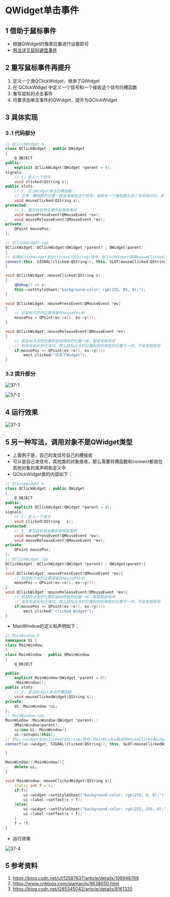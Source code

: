 # QWidget单击事件   
## 1 借助于鼠标事件    
- 根据QWidget的像素位置进行设置即可   
- [用法详见鼠标键盘事件](./42-qt界面设计-鼠标键盘事件.md)     

## 2 重写鼠标事件再提升    
1. 定义一个类QClickWidget，继承了QWidget   
2. 在 QClickWidget 中定义一个信号和一个接收这个信号的槽函数   
3. 重写鼠标的点击事件   
4. 将要添加单击事件的QWidget，提升为QClickWidget   

## 3 具体实现  
### 3 .1 代码部分   
```C++
// QClickWidget.h
class QClickWidget : public QWidget
{
    Q_OBJECT
public:
    explicit QClickWidget(QWidget *parent = 0);
signals:
    // 1. 定义一个信号
    void clicked(QString s);
public slots:
    // 2. 定义Widget单击的槽函数：
    // 注意：槽函数的位置一般是谁接收这个信号，谁就有一个槽函数与这个信号相对应，本例子是自己调用自己 
    void mouseClicked(QString s);
protected:
    // 3. 重写鼠标单击事件和释放事件
    void mousePressEvent(QMouseEvent *ev);
    void mouseReleaseEvent(QMouseEvent *ev);
private:
    QPoint mousePos;
};
```

```C++ 
// QClickWidget.cpp
QClickWidget::QClickWidget(QWidget *parent) : QWidget(parent)
{
// 如果QClickWidget发出clicked(QString)信号，QClickWidget调用mouseClicked(QString)
connect(this, SIGNAL(clicked(QString)), this, SLOT(mouseClicked(QString)));
}

void QClickWidget::mouseClicked(QString s)
{
    qDebug() << s;
    this->setStyleSheet("background-color: rgb(255, 85, 0);");
}

void QClickWidget::mousePressEvent(QMouseEvent *ev)
{
    // 将鼠标点击的位置保留在mousePos中
    mousePos = QPoint(ev->x(), ev->y());
}

void QClickWidget::mouseReleaseEvent(QMouseEvent *ev)
{
    // 若鼠标点击的位置和鼠标释放的位置一样，那就发射信号
    // 但是若鼠标按住滑动，那么鼠标点击的位置和鼠标释放的位置不一样，不会发射信号
    if(mousePos == QPoint(ev->x(), ev->y()))
        emit clicked("点击了Widget");
}
```

### 3.2 提升部分   

![37-1](./img/37-1.png)    

![37-2](./img/37-2.png)    

## 4 运行效果  

![37-3](./img/37-3.png)    


## 5 另一种写法，调用对象不是QWidget类型   
- 上面例子是，自己的发信号自己的槽接收    
- 可以是自己发信号，其他类的对象接收，那么需要将槽函数和connect都放在其他对象的类声明和定义中    
- QClickWidget类的内容如下：   

```C++
// QClickWidget.h
class QClickWidget : public QWidget
{
    Q_OBJECT
public:
    explicit QClickWidget(QWidget *parent = 0);
signals:
    // 1. 定义一个信号
    void clicked(QString   s);
protected:
    // 3. 重写鼠标单击事件和释放事件
    void mousePressEvent(QMouseEvent *ev);
    void mouseReleaseEvent(QMouseEvent *ev);
private:
    QPoint mousePos;
};
// QClickWidget.cpp
QClickWidget::QClickWidget(QWidget *parent) : QWidget(parent){
}
void QClickWidget::mousePressEvent(QMouseEvent *ev){
    // 将鼠标点击的位置保留在mousePos中
    mousePos = QPoint(ev->x(), ev->y());
}
void QClickWidget::mouseReleaseEvent(QMouseEvent *ev){
    // 若鼠标点击的位置和鼠标释放的位置一样，那就发射信号
    // 但是若鼠标按住滑动，那么鼠标点击的位置和鼠标释放的位置不一样，不会发射信号
    if(mousePos == QPoint(ev->x(), ev->y()))
        emit clicked("clicked Widget");
}
```

- MainWindow的定义和声明如下：    

```C++
// MainWindow.h
namespace Ui {
class MainWindow;
}
class MainWindow : public QMainWindow
{
    Q_OBJECT

public:
    explicit MainWindow(QWidget *parent = 0);
    ~MainWindow();
public slots:
    // 2. 定义Widget单击的槽函数
    void mouseClickedWidget(QString s);
private:
    Ui::MainWindow *ui;
};
// MainWindow.cpp
MainWindow::MainWindow(QWidget *parent) :
    QMainWindow(parent),
    ui(new Ui::MainWindow){
    ui->setupUi(this);
// 若ui->widget发出clicked(QString)信号，MainWindow就调用mouseClickedWidget(QString)的槽函数  
connect(ui->widget, SIGNAL(clicked(QString)), this, SLOT(mouseClickedWidget(QString)));

}

MainWindow::~MainWindow(){
    delete ui;
}

void MainWindow::mouseClickedWidget(QString s){
    static int f = 1;
    if(f){
        ui->widget->setStyleSheet("background-color: rgb(255, 0, 0);");
        ui->label->setText(s + f);
    }else{
        ui->widget->setStyleSheet("background-color: rgb(255, 255, 0);");
        ui->label->setText(s + f);
    }
    f = !f;
}
```

- 运行效果  

![37-4](./img/37-4.png)      







## 5 参考资料   
1. https://blog.csdn.net/u012587637/article/details/106948769    
2. https://www.cnblogs.com/qiantao/p/9638050.html  
3. https://blog.csdn.net/l285345042/article/details/8161320      
